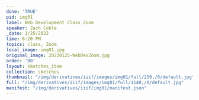 ```yaml
---
done: 'TRUE'
pid: img01
label: Web Development Class Zoom
speaker: Zach Coble
_date: 1/25/2022
time: 6:20 PM
topics: class, Zoom
local_image: img01.jpg
original_image: 20220125-WebDevZoom.jpg
order: '00'
layout: sketches_item
collection: sketches
thumbnail: "/img/derivatives/iiif/images/img01/full/250,/0/default.jpg"
full: "/img/derivatives/iiif/images/img01/full/1140,/0/default.jpg"
manifest: "/img/derivatives/iiif/img01/manifest.json"
---
```

